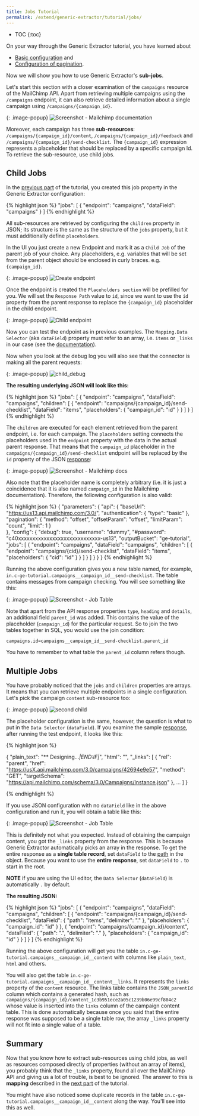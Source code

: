 ```yaml
---
title: Jobs Tutorial
permalink: /extend/generic-extractor/tutorial/jobs/
---
```


* TOC
{:toc}

On your way through the Generic Extractor tutorial, you have learned about

- [Basic configuration](/extend/generic-extractor/tutorial/basic/) and 
- [Configuration of pagination](/extend/generic-extractor/tutorial/pagination/).

Now we will show you how to use Generic Extractor's **sub-jobs**.

Let's start this section with a closer examination of the `campaigns` resource of the MailChimp API. 
Apart from retrieving multiple campaigns using the `/campaigns` endpoint, it can also retrieve detailed 
information about a single campaign using `/campaigns/{campaign_id}`. 

{: .image-popup}
![Screenshot - Mailchimp documentation](/extend/generic-extractor/tutorial/mailchimp-api-docs-1.png)

Moreover, each campaign has three **sub-resources**: 
`/campaigns/{campaign_id}/content`, `/campaigns/{campaign_id}/feedback` 
and `/campaigns/{campaign_id}/send-checklist`. The `{campaign_id}` expression represents a placeholder 
that should be replaced by a specific campaign Id. To retrieve the sub-resource, use child jobs. 

## Child Jobs

In the 
[previous part](/extend/generic-extractor/tutorial/pagination/#running) of the tutorial, you created this job 
property in the Generic Extractor configuration:

{% highlight json %}
"jobs": [
    {
        "endpoint": "campaigns",
        "dataField": "campaigns"
    }
]
{% endhighlight %}

All sub-resources are retrieved by configuring the `children` property in JSON; its structure is the same as the 
structure of the `jobs` property, but it must additionally define `placeholders`.

In the UI you just create a new Endpoint and mark it as a `Child Job` of the parent job of your choice. Any placeholders, 
e.g. variables that will be set from the parent object should be enclosed in curly braces. e.g. `{campaign_id}`. 

{: .image-popup}
![Create endpoint](/extend/generic-extractor/tutorial/create_endpoint_child.png)

Once the endpoint is created the `Placeholders section` will be prefilled for you. We will set the `Response Path` value to `id`,
since we want to use the `id` property from the parent response to replace the `{campaign_id}` placeholder in the child endpoint.

{: .image-popup}
![Child endpoint](/extend/generic-extractor/tutorial/child_endpoint.png)


Now you can test the endpoint as in previous examples. 
The  `Mapping.Data Selector` (aka `dataField`) property must refer to an array, i.e. `items` or `_links` in our case 
(see the [documentation](https://mailchimp.com/developer/reference/campaigns/campaign-checklist/)).

Now when you look at the debug log you will also see that the connector is making all the parent requests:

{: .image-popup}
![child_debug](child_debug.png)

**The resulting underlying JSON will look like this:**

{% highlight json %}
"jobs": [
    {
        "endpoint": "campaigns",
        "dataField": "campaigns",
        "children": [
            {
                "endpoint": "campaigns/{campaign_id}/send-checklist",
                "dataField": "items",
                "placeholders": {
                    "campaign_id": "id"
                }
            }
        ]
    }
]
{% endhighlight %}


The `children` are executed for each element retrieved from the parent endpoint, i.e. for each campaign.
The `placeholders` setting connects the placeholders used in the `endpoint` property with 
the data in the actual parent response. 
That means that the `campaign_id` placeholder in the `campaigns/{campaign_id}/send-checklist` endpoint 
will be replaced by the `id` property of the JSON [response](https://mailchimp.com/developer/reference/campaigns/): 

{: .image-popup}
![Screenshot - Mailchimp docs](/extend/generic-extractor/tutorial/mailchimp-api-docs-2.png)

Also note that the placeholder name is completely arbitrary (i.e. it is just a coincidence that
it is also named `campaign_id` in the Mailchimp documentation). Therefore, the following configuration is 
also valid:

{% highlight json %}
{
    "parameters": {
        "api": {
            "baseUrl": "https://us13.api.mailchimp.com/3.0/",
            "authentication": {
                "type": "basic"
            },
            "pagination": {
                "method": "offset",
                "offsetParam": "offset",
                "limitParam": "count",
                "limit": 1
            }            
        },
        "config": {
            "debug": true,
            "username": "dummy",
            "#password": "c40xxxxxxxxxxxxxxxxxxxxxxxxxxxxx-us13",
            "outputBucket": "ge-tutorial",
            "jobs": [
                {
                    "endpoint": "campaigns",
                    "dataField": "campaigns",
                    "children": [
                        {
                            "endpoint": "campaigns/{cid}/send-checklist",
                            "dataField": "items",
                            "placeholders": {
                                "cid": "id"
                            }
                        }
                    ]
                }
            ]
        }
    }
}
{% endhighlight %}

Running the above configuration gives you a new table named, for example, 
`in.c-ge-tutorial.campaigns__campaign_id__send-checklist`. The table
contains messages from campaign checking. You will see something like this:

{: .image-popup}
![Screenshot - Job Table](/extend/generic-extractor/tutorial/job-table-1.png)

Note that apart from the API response properties `type`, `heading` and `details`, an additional field 
`parent_id` was added. This contains the value of the placeholder (`campaign_id`) for the particular 
request. So to join the two tables together in SQL, you would use the join condition: 

    campaigns.id=campaigns__campaign_id__send-checklist.parent_id

You have to remember to what table the `parent_id` column refers though.

## Multiple Jobs
You have probably noticed that the `jobs` and `children` properties are arrays. It means that you can retrieve multiple 
endpoints in a single configuration. Let's pick the campaign `content` sub-resource too:

{: .image-popup}
![second child](/extend/generic-extractor/tutorial/2_child.png)


The placeholder configuration is the same, however,
the question is what to put in the `Data Selector` (`dataField`). If you examine the sample [response](https://mailchimp.com/developer/reference/campaigns/campaign-content/),
after running the test endpoint, it looks like this:

{% highlight json %}

{
  "plain_text": "** Designing...*|END:IF|*",
  "html": "<!DOCTYPE html...</html>",
  "_links": [
    {
      "rel": "parent",
      "href": "https://usX.api.mailchimp.com/3.0/campaigns/42694e9e57",
      "method": "GET",
      "targetSchema": "https://api.mailchimp.com/schema/3.0/Campaigns/Instance.json"
    },
    ...
  ]
}

{% endhighlight %}

If you use JSON configuration with no `dataField` like in the above configuration and run it, you will obtain a table like this:

{: .image-popup}
![Screenshot - Job Table](/extend/generic-extractor/tutorial/job-table-2.png)

This is definitely not what you expected. Instead of obtaining the campaign content, you 
got the `_links` property from the response. This is because Generic Extractor automatically 
picks an array in the response. To get the entire response as a **single table record**, set `dataField` 
to the [path](/extend/generic-extractor/tutorial/json/#references) in the object. Because you want to use the 
**entire response**, set `dataField` to `.` to start in the root. 

**NOTE** if you are using the UI editor, the `Data Selector` (`dataField`) is automatically `.` by default.

**The resulting JSON:**

{% highlight json %}
"jobs": [
    {
        "endpoint": "campaigns",
        "dataField": "campaigns",
        "children": [
            {
                "endpoint": "campaigns/{campaign_id}/send-checklist",
                "dataField": {
                      "path": "items",
                      "delimiter": "."
                    },
                "placeholders": {
                    "campaign_id": "id"
                }
            },
            {
                "endpoint": "campaigns/{campaign_id}/content",
                "dataField": {
                      "path": ".",
                      "delimiter": "."
                    },
                "placeholders": {
                    "campaign_id": "id"
                }
            }
        ]
    }
]
{% endhighlight %}

Running the above configuration will get you the table `in.c-ge-tutorial.campaigns__campaign_id__content`
with columns like `plain_text`, `html` and others. 

You will also get the table `in.c-ge-tutorial.campaigns__campaign_id__content__links`. It 
represents the `links` property of the `content` resource. The links table contains the 
`JSON_parentId` column which contains a generated hash, such as 
`campaigns/{campaign_id}/content_1c3b951ece2a05c1239b06e99cf804c2` whose value is inserted into
the `links` column of the campaign content table. This is done automatically because once
you said that the entire response was supposed to be a single table row, the array `_links` 
property will not fit into a single value of a table.

## Summary
Now that you know how to extract sub-resources using child jobs, as well as resources composed directly of 
properties (without an array of items), you probably think that the `_links` property, found all over the 
MailChimp API and giving us a lot of trouble, is best to be ignored. The answer to this is 
**mapping** described in the [next part](/extend/generic-extractor/tutorial/mapping/) of the tutorial. 

You might have also noticed some duplicate records in the table `in.c-ge-tutorial.campaigns__campaign_id__content` 
along the way. You'll see into this as well.